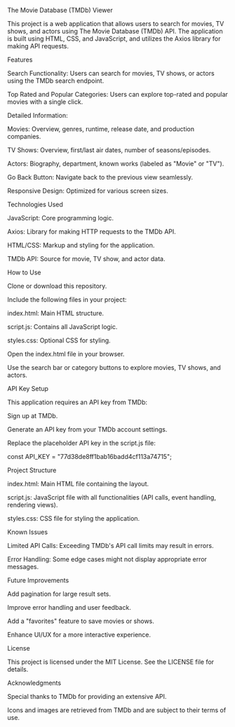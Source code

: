 The Movie Database (TMDb) Viewer

This project is a web application that allows users to search for movies, TV shows, and actors using The Movie Database (TMDb) API. The application is built using HTML, CSS, and JavaScript, and utilizes the Axios library for making API requests.

Features

Search Functionality: Users can search for movies, TV shows, or actors using the TMDb search endpoint.

Top Rated and Popular Categories: Users can explore top-rated and popular movies with a single click.

Detailed Information:

Movies: Overview, genres, runtime, release date, and production companies.

TV Shows: Overview, first/last air dates, number of seasons/episodes.

Actors: Biography, department, known works (labeled as "Movie" or "TV").

Go Back Button: Navigate back to the previous view seamlessly.

Responsive Design: Optimized for various screen sizes.

Technologies Used

JavaScript: Core programming logic.

Axios: Library for making HTTP requests to the TMDb API.

HTML/CSS: Markup and styling for the application.

TMDb API: Source for movie, TV show, and actor data.

How to Use

Clone or download this repository.

Include the following files in your project:

index.html: Main HTML structure.

script.js: Contains all JavaScript logic.

styles.css: Optional CSS for styling.

Open the index.html file in your browser.

Use the search bar or category buttons to explore movies, TV shows, and actors.

API Key Setup

This application requires an API key from TMDb:

Sign up at TMDb.

Generate an API key from your TMDb account settings.

Replace the placeholder API key in the script.js file:

const API_KEY = "77d38de8ff1bab16badd4cf113a74715";

Project Structure

index.html: Main HTML file containing the layout.

script.js: JavaScript file with all functionalities (API calls, event handling, rendering views).

styles.css: CSS file for styling the application.

Known Issues

Limited API Calls: Exceeding TMDb's API call limits may result in errors.

Error Handling: Some edge cases might not display appropriate error messages.

Future Improvements

Add pagination for large result sets.

Improve error handling and user feedback.

Add a "favorites" feature to save movies or shows.

Enhance UI/UX for a more interactive experience.

License

This project is licensed under the MIT License. See the LICENSE file for details.

Acknowledgments

Special thanks to TMDb for providing an extensive API.

Icons and images are retrieved from TMDb and are subject to their terms of use.

